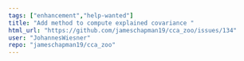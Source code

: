 ```yaml
---
tags: ["enhancement","help-wanted"]
title: "Add method to compute explained covariance "
html_url: "https://github.com/jameschapman19/cca_zoo/issues/134"
user: "JohannesWiesner"
repo: "jameschapman19/cca_zoo"
---
```


